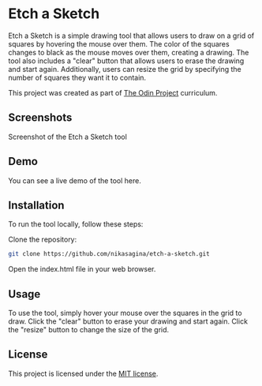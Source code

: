 # Etch a Sketch

Etch a Sketch is a simple drawing tool that allows users to draw on a grid of squares by hovering the mouse over them. The color of the squares changes to black as the mouse moves over them, creating a drawing. The tool also includes a "clear" button that allows users to erase the drawing and start again. Additionally, users can resize the grid by specifying the number of squares they want it to contain.

This project was created as part of [The Odin Project](https://www.theodinproject.com/) curriculum.
## Screenshots

Screenshot of the Etch a Sketch tool
## Demo

You can see a live demo of the tool here.
## Installation

To run the tool locally, follow these steps:

Clone the repository:
```bash
git clone https://github.com/nikasagina/etch-a-sketch.git
```
Open the index.html file in your web browser.

## Usage

To use the tool, simply hover your mouse over the squares in the grid to draw. Click the "clear" button to erase your drawing and start again. Click the "resize" button to change the size of the grid.

## License

This project is licensed under the [MIT license](https://github.com/github/choosealicense.com/blob/gh-pages/LICENSE.md).

